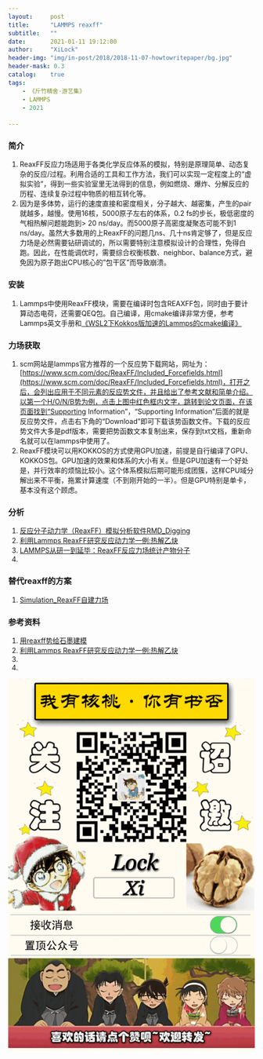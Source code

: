 ```yaml
---
layout:     post
title:      "LAMMPS reaxff"
subtitle:   ""
date:       2021-01-11 19:12:00
author:     "XiLock"
header-img: "img/in-post/2018/2018-11-07-howtowritepaper/bg.jpg"
header-mask: 0.3
catalog:    true
tags:
    - 《斤竹精舍·游艺集》
    - LAMMPS
    - 2021

---
```


### 简介
1. ReaxFF反应力场适用于各类化学反应体系的模拟，特别是原理简单、动态复杂的反应/过程。利用合适的工具和工作方法，我们可以实现一定程度上的“虚拟实验”，得到一些实验室里无法得到的信息，例如燃烧、爆炸、分解反应的历程、连续复杂过程中物质的相互转化等。
1. 因为是多体势，运行的速度直接和密度相关，分子越大、越密集，产生的pair就越多，越慢。使用16核，5000原子左右的体系，0.2 fs的步长，极低密度的气相热解问题能跑到> 20 ns/day。而5000原子高密度凝聚态可能不到1 ns/day。虽然大多数用的上ReaxFF的问题几ns、几十ns肯定够了，但是反应力场是必然需要钻研调试的，所以需要特别注意模拟设计的合理性，免得白跑。因此，在性能调优时，需要综合权衡核数、neighbor、balance方式，避免因为原子跑出CPU核心的”包干区”而导致崩溃。

### 安装
1. Lammps中使用ReaxFF模块，需要在编译时包含REAXFF包，同时由于要计算动态电荷，还需要QEQ包。自己编译，用cmake编译非常方便，参考Lammps英文手册和[《WSL2下Kokkos版加速的Lammps的cmake编译》](http://bbs.keinsci.com/forum.php?mod=viewthread&tid=36559)

### 力场获取
1. scm网站是lammps官方推荐的一个反应势下载网站，网址为：[https://www.scm.com/doc/ReaxFF/Included_Forcefields.html](https://www.scm.com/doc/ReaxFF/Included_Forcefields.html)，打开之后，会列出应用于不同元素的反应势文件，并且给出了参考文献和简单介绍。以第一个H/O/N/B势为例，点击上图中红色框内文字，跳转到论文页面，在该页面找到“Supporting Information”，“Supporting Information”后面的就是反应势文件，点击右下角的“Download”即可下载该势函数文件。下载的反应势文件大多是pdf版本，需要把势函数文本复制出来，保存到txt文档，重新命名就可以在lammps中使用了。
1. ReaxFF模块可以用KOKKOS的方式使用GPU加速，前提是自行编译了GPU、KOKKOS包。GPU加速的效果和体系的大小有关。但是GPU加速有一个好处是，并行效率的烦恼比较小。这个体系模拟后期可能形成团簇，这样CPU域分解出来不平衡，拖累计算速度（不到刚开始的一半）。但是GPU特别是单卡，基本没有这个顾虑。


### 分析
1. [反应分子动力学（ReaxFF）模拟分析软件RMD_Digging](http://bbs.keinsci.com/thread-40775-1-1.html)
1. [利用Lammps ReaxFF研究反应动力学一例:热解乙炔](http://bbs.keinsci.com/thread-38799-1-1.html)
1. [LAMMPS从研一到延毕：ReaxFF反应力场统计产物分子](https://zhuanlan.zhihu.com/p/259646293)
1. []()

### 替代reaxff的方案
1. [Simulation_ReaxFF自建力场](https://warmshawn.github.io/2019/02/21/Simulation_ReaxFF%E8%87%AA%E5%BB%BA%E5%8A%9B%E5%9C%BA/)

### 参考资料
1. [用reaxff势给石墨建模](https://peachrl.github.io/2020/05/01/yong-reaxff-shi-gei-shi-mo-jian-mo/)
1. [利用Lammps ReaxFF研究反应动力学一例:热解乙炔](http://bbs.keinsci.com/thread-38799-1-1.html)
1. []()
1. []()

![](/img/wc-tail.GIF)
